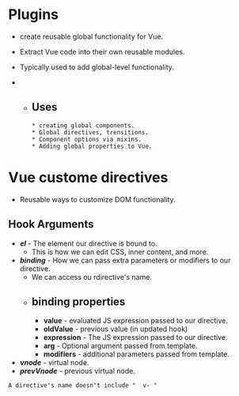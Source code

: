 # Plugins

-  create reusable global functionality for Vue.
- Extract Vue code into their own reusable modules.
- Typically used to add global-level functionality.

- * ## Uses 
        * creating global components.
        * Global directives, trensitions.
        * Component options via mixins.
        * Adding global properties to Vue.


# Vue custome directives 
- Reusable ways to customize DOM functionality.  

## Hook Arguments 

- ***el*** - The element our directive is bound to.
    * This is how we can edit CSS, inner content, and more.
- ***binding*** - How we can pass extra parameters or modifiers to our directive.
    * We can access ou rdirective's name.
    * ## binding properties 
        * **value** - evaluated JS expression passed to our directive.
         * **oldValue** - previous value (in updated hook)
         * **expression** - The JS expression passed to our directive.
         * **arg** - Optional argument passed from template.
         * **modifiers** - additional parameters passed from template.
- ***vnode*** - virtual node.
- ***prevVnode*** -  previous virtual node.

```
A directive's name doesn't include "  v- "
```